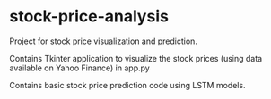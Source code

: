 # stock-price-analysis
Project for stock price visualization and prediction.

Contains Tkinter application to visualize the stock prices (using data available on Yahoo Finance) in app.py

Contains basic stock price prediction code using LSTM models.
